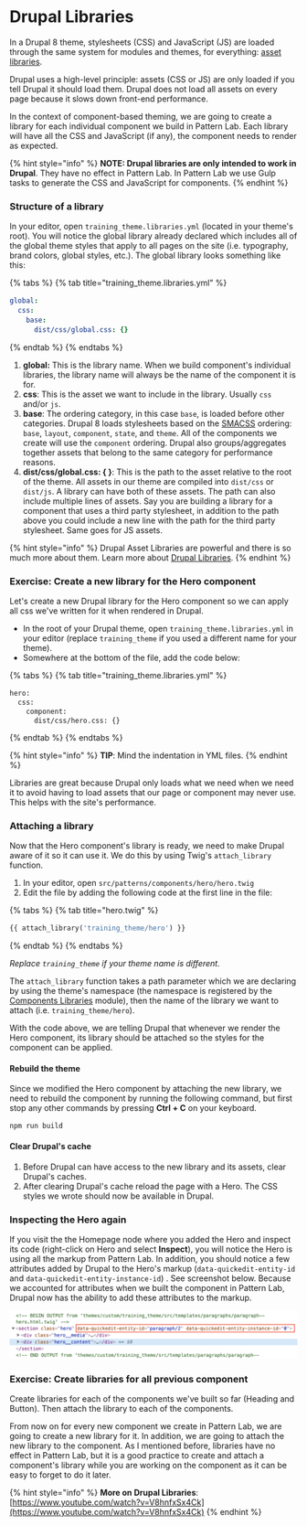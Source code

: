# Drupal Libraries

In a Drupal 8 theme, stylesheets (CSS) and JavaScript (JS) are loaded through the same system for modules and themes, for everything: [asset libraries](https://www.drupal.org/node/2274843).

Drupal uses a high-level principle: assets (CSS or JS) are only loaded if you tell Drupal it should load them. Drupal does not load all assets on every page because it slows down front-end performance.

In the context of component-based theming, we are going to create a library for each individual component we build in Pattern Lab. Each library will have all the CSS and JavaScript (if any), the component needs to render as expected.

{% hint style="info" %}
**NOTE: Drupal libraries are only intended to work in Drupal**. They have no effect in Pattern Lab. In Pattern Lab we use Gulp tasks to generate the CSS and JavaScript for components.
{% endhint %}

### Structure of a library

In your editor, open `training_theme.libraries.yml` (located in your theme's root). You will notice the global library already declared which includes all of the global theme styles that apply to all pages on the site (i.e. typography, brand colors, global styles, etc.). The global library looks something like this:

{% tabs %}
{% tab title="training_theme.libraries.yml" %}
```yaml
global:
  css:
    base:
      dist/css/global.css: {}
```
{% endtab %}
{% endtabs %}

1. **global:** This is the library name.  When we build component's individual libraries, the library name will always be the name of the component it is for.
2. **css**: This is the asset we want to include in the library. Usually `css` and/or `js`.
3. **base**: The ordering category, in this case `base`, is loaded before other categories. Drupal 8 loads stylesheets based on the [SMACSS](https://smacss.com) ordering: `base`, `layout`, `component`, `state`, and `theme`. All of the components we create will use the `component` ordering.  Drupal also groups/aggregates together assets that belong to the same category for performance reasons.
4. **dist/css/global.css: { }**: This is the path to the asset relative to the root of the theme. All assets in our theme are compiled into `dist/css` or `dist/js`.   A library can have both of these assets.  The path can also include multiple lines of assets.  Say you are building a library for a component that uses a third party stylesheet, in addition to the path above you could include a new line with the path for the third party stylesheet.  Same goes for JS assets.

{% hint style="info" %}
Drupal Asset Libraries are powerful and there is so much more about them. Learn more about [Drupal Libraries](https://www.drupal.org/docs/8/creating-custom-modules/adding-stylesheets-css-and-javascript-js-to-a-drupal-8-module).
{% endhint %}

### Exercise: Create a new library for the Hero component

Let's create a new Drupal library for the Hero component so we can apply all css we've written for it when rendered in Drupal.

* In the root of your Drupal theme, open `training_theme.libraries.yml` in your editor (replace `training_theme` if you used a different name for your theme).
* Somewhere at the bottom of the file, add the code below:

{% tabs %}
{% tab title="training_theme.libraries.yml" %}
```
hero:
  css:
    component:
      dist/css/hero.css: {}
```
{% endtab %}
{% endtabs %}

{% hint style="info" %}
**TIP**:  Mind the indentation in YML files.
{% endhint %}

Libraries are great because Drupal only loads what we need when we need it to avoid having to load assets that our page or component may never use. This helps with the site's performance.

### Attaching a library

Now that the Hero component's library is ready, we need to make Drupal aware of it so it can use it. We do this by using Twig's `attach_library` function.

1. In your editor, open `src/patterns/components/hero/hero.twig`
2. Edit the file by adding the following code at the first line in the file:

{% tabs %}
{% tab title="hero.twig" %}
```php
{{ attach_library('training_theme/hero') }}
```
{% endtab %}
{% endtabs %}

_Replace `training_theme` if your theme name is different._

The `attach_library` function takes a path parameter which we are declaring by using the theme's namespace (the namespace is registered by the [Components Libraries](https://www.drupal.org/project/components) module), then the name of the library we want to attach (i.e. `training_theme/hero`).

With the code above, we are telling Drupal that whenever we render the Hero component, its library should be attached so the styles for the component can be applied.

#### Rebuild the theme

Since we modified the Hero component by attaching the new library, we need to rebuild the component by running the following command, but first stop any other commands by pressing **Ctrl + C** on your keyboard.

```
npm run build
```

#### **Clear Drupal's cache**

1. Before Drupal can have access to the new library and its assets, clear Drupal's caches.
2. After clearing Drupal's cache reload the page with a Hero.  The CSS styles we wrote should now be available in Drupal.

### Inspecting the Hero again

If you visit the the Homepage node where you added the Hero and inspect its code (right-click on Hero and select **Inspect**), you will notice the Hero is using all the markup from Pattern Lab.  In addition, you should notice a few attributes added by Drupal to the Hero's markup (`data-quickedit-entity-id` and `data-quickedit-entity-instance-id`) .  See screenshot below.  Because we accounted for attributes when we built the component in Pattern Lab, Drupal now has the ability to add these attributes to the markup.

![Example of Drupal Attributes on Hero markup.](../.gitbook/assets/attributes.png)

### Exercise:  Create libraries for all previous component

Create libraries for each of the components we've built so far (Heading and Button).  Then attach the library to each of the components.

From now on for every new component we create in Pattern Lab, we are going to create a new library for it. In addition, we are going to attach the new library to the component. As I mentioned before, libraries have no effect in Pattern Lab, but it is a good practice to create and attach a component's library while you are working on the component as it can be easy to forget to do it later.

{% hint style="info" %}
**More on Drupal Libraries**: [https://www.youtube.com/watch?v=V8hnfxSx4Ck](https://www.youtube.com/watch?v=V8hnfxSx4Ck)
{% endhint %}
